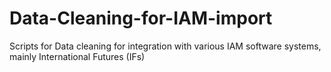 # Data-Cleaning-for-IAM-import
Scripts for Data cleaning for integration with various IAM software systems, mainly International Futures (IFs)
